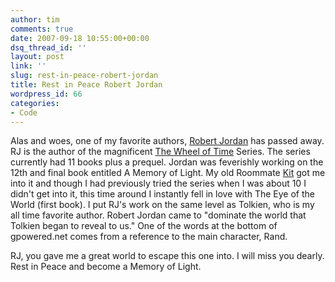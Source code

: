 ```yaml
---
author: tim
comments: true
date: 2007-09-18 10:55:00+00:00
dsq_thread_id: ''
layout: post
link: ''
slug: rest-in-peace-robert-jordan
title: Rest in Peace Robert Jordan
wordpress_id: 66
categories:
- Code
---
```


Alas and woes, one of my favorite authors, [Robert
Jordan](http://www.dragonmount.com/RobertJordan/) has passed away. RJ is the
author of the magnificent [The Wheel of
Time](http://en.wikipedia.org/wiki/The_Wheel_of_Time) Series. The series
currently had 11 books plus a prequel. Jordan was feverishly working on the
12th and final book entitled A Memory of Light. My old Roommate
[Kit](http://www.shelfari.com/Kitster) got me into it and though I had
previously tried the series when I was about 10 I didn't get into it, this
time around I instantly fell in love with The Eye of the World (first book). I
put RJ's work on the same level as Tolkien, who is my all time favorite
author. Robert Jordan came to "dominate the world that Tolkien began to reveal
to us." One of the words at the bottom of gpowered.net comes from a reference
to the main character, Rand.  
  
RJ, you gave me a great world to escape this one into. I will miss you dearly.
Rest in Peace and become a Memory of Light.

